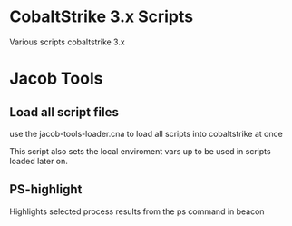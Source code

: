 # CobaltStrike 3.x Scripts

Various scripts cobaltstrike 3.x


# Jacob Tools

## Load all script files
use the jacob-tools-loader.cna to load all scripts into cobaltstrike at once

This script also sets the local enviroment vars up to be used in scripts loaded later on.


## PS-highlight
Highlights selected process results from the ps command in beacon


